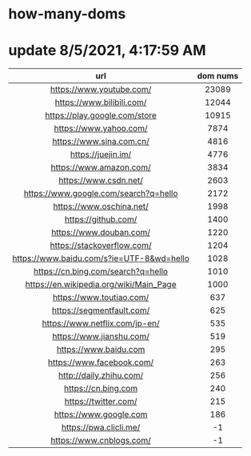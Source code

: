 # how-many-doms

# update 8/5/2021, 4:17:59 AM

url | dom nums
:-: | :-:
https://www.youtube.com/ | 23089
https://www.bilibili.com/ | 12044
https://play.google.com/store | 10915
https://www.yahoo.com/ | 7874
https://www.sina.com.cn/ | 4816
https://juejin.im/ | 4776
https://www.amazon.com/ | 3834
https://www.csdn.net/ | 2603
https://www.google.com/search?q=hello | 2172
https://www.oschina.net/ | 1998
https://github.com/ | 1400
https://www.douban.com/ | 1220
https://stackoverflow.com/ | 1204
https://www.baidu.com/s?ie=UTF-8&wd=hello | 1028
https://cn.bing.com/search?q=hello | 1010
https://en.wikipedia.org/wiki/Main_Page | 1000
https://www.toutiao.com/ | 637
https://segmentfault.com/ | 625
https://www.netflix.com/jp-en/ | 535
https://www.jianshu.com/ | 519
https://www.baidu.com | 295
https://www.facebook.com/ | 263
http://daily.zhihu.com/ | 256
https://cn.bing.com | 240
https://twitter.com/ | 215
https://www.google.com | 186
https://pwa.clicli.me/ | -1
https://www.cnblogs.com/ | -1
